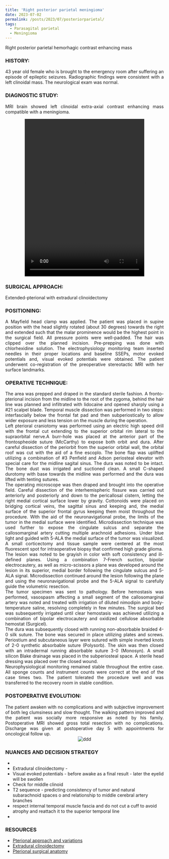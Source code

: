 ```yaml
---
title: 'Right posterior parietal meningioma'
date: 2023-07-02
permalink: /posts/2023/07/posteriorparietal/
tags:
  - Parasagital parietal
  - Meningioma
---
```

Right posterior parietal hemorhagic contrast enhancing mass

### HISTORY: 
<div style="text-align: justify"> 43 year old female who is brought to the emergency room after suffering an episode of epileptic seizures. Radiographic findings were consistent with a left clinoidal mass. The neurological exam was normal. </div> 

### DIAGNOSTIC STUDY: 
<div style="text-align: justify"> MRI brain showed left clinoidal extra-axial contrast enhancing mass compatible with 
  a meningioma. </div> 

<style>
  video {
    display: block;
    margin: 0 auto;
  }
</style>
<video src="https://lsainzvillalba.github.io/images/leftclinoidalmeningioma2.mov" width="380" height="500" controls autoplay></video>

### SURGICAL APPROACH:
Extended-pterional with extradural clinoidectomy

### POSITIONING: 
<div style="text-align: justify"> A Mayfield head clamp was applied. The patient was placed in supine position 
  with the head slightly rotated (about 30 degrees) towards the right and extended such that the malar prominence would be the highest point
  in the surgical field. All pressure points were well-padded. The hair was clipped over the planned incision. 
  Pre-prepping was done with chlorhexidine solution. The electrophysiology monitoring team inserted needles in their proper locations and 
  baseline SSEPs, motor evoked potentials and, visual evoked potentials were obtained. The patient underwent co-registration of the 
  preoperative stereotactic MRI with her surface landmarks. </div> 

### OPERATIVE TECHNIQUE:
<div style="text-align: justify"> The area was prepped and draped in the standard sterile fashion. A fronto-pterional incision from the midline to the root of the zygoma, behind the hair line was planned and infiltrated with lidocaine and opened sharply using a #21 scalpel blade. Temporal muscle dissection was performed in two steps: interfascially below the frontal fat pad and then subperiostically to allow wider exposure and less tension on the muscle during the operation.</div> 

<div style="text-align: justify"> Left pterioral craniotomy was performed using an electric high speed drill with the frontal cut extending to the superior orbital rim lateral to the supraorbital nerve.A burr-hole was placed at the anterior part of the frontospheoide suture (McCarthy) to expose both orbit and dura. After careful dissection of the periorbit from the superior orbital wall, the orbital roof was cut with the aid of a fine escoplo. The bone flap was uplifted utilizing a combination of #3 Penfield and Adson periosteal elevator with special care for the midline sagital sinus. 
  The dura was noted to be intact. The bone dust was irrigated and suctioned clean. A small C-shaped durotomy with base towards the 
  midline was performed and the dura was lifted with tenting sutures. </div> 

<div style="text-align: justify"> The operating microscope was then draped and brought into the operative field. Careful dissection 
  of the interhemispheric fissure was carried out anteriorly and posteriorly and down to the pericallosal cistern, letting the right 
  medial cortical surface lower by gravity. Cottonoids were placed on bridging cortical veins, the sagittal sinus and keeping and, 
  the medial surface of the superior frontal gyrus keeping them moist throughout the procedure. With the aid of the neuronavigational 
  probe, the limits of the tumor in the medial surface were identified. Microdissection technique was used further to expose the 
  cingulate sulcus and separate the callosomarginal artery cutting multiple arachnoid adhesions.  Under blue light and guided with 5-ALA 
  the medial surface of the tumor was visualized. A small corticectomy and tissue sample were centered at the most fluorescent spot 
  for intraoperative biopsy that confirmed high grade glioma. </div> 

<div style="text-align: justify"> The lesion was noted to be grayish in color with soft consistency and ill-defined planes. 
  Using a combination 7-French suction, bipolar electrocautery, as well as micro-scissors a plane was developed around the lesion 
  in its superior, medial border following the cingulate sulcus and 5-ALA signal. Microdissection continued around the lesion 
  following the plane and using the neuronavigational probe and the 5-ALA signal to carefully guide the volumetric resection. </div> 

<div style="text-align: justify"> The tumor specimen was sent to pathology. Before hemostasis was performed, vasospasm affecting a 
  small segment of the callosomarginal artery was noted and treated with irrigation of diluted nimodipin and body-temperature saline, 
  resolving completely in few minutes. The surgical bed was subsequently irrigated until clear hemostasis was achieved utilizing a 
  combination of bipolar electrocautery and oxidized cellulose absorbable hemostat (Surgicel). </div> 

<div style="text-align: justify"> The dura was subsequently closed with running non-absorbable braided 4-0 silk suture. 
  The bone was secured in place utilizing plates and screws. Periostium and subcutaneous layer were sutured with simple inverted 
  knots of 2-0 synthetic absorbable suture (Polysorb). The skin was then closed with an intradermal running absorbable suture 3-0 
  (Monosyn). A small silicon Blake drainage was placed in the subperiosteal space. A sterile head dressing was placed over the closed wound.</div> 

<div style="text-align: justify"> Neurophysiological monitoring remained stable throughout the entire case. All sponge counts 
  and instrument counts were correct at the end of the case times two. The patient tolerated the procedure well and was transferred 
  to the recovery room in stable condition.</div> 

### POSTOPERATIVE EVOLUTION: 
<div style="text-align: justify"> The patient awaken with no complications and with subjective improvement of both leg clumsiness 
  and slow thought. The walking pattern improved and the patient was socially more responsive as noted by his family. Postoperative 
  MRI showed gross total resection with no complications. Discharge was given at postoperative day 5 with appointments for oncological follow up. </div> 

<div align="center">
       <img src="https://lsainzvillalba.github.io/images/leftclinoidalmeningioma3.png" alt="ddd">
   </div>

### NUANCES AND DECISION STRATEGY
- 
- Extradural clinoidectomy - 
- Visual evoked potentials - before awake as a final result - later the eyelid will be swollen
- Check for middle clinoid
- T2 sequence - predicting consistency of tumor and natural subarachnoid spaces o and relationship to middle cerebral artery branches
- respect internal temporal muscle fascia  and do not cut a cuff to avoid atrophy and reattach it to the superior temporal line
- 
  
  

### RESOURCES
- [Pterional approach and variations](https://www.neurosurgicalatlas.com/volumes/cranial-approaches/pterional-craniotomy)
- [Extradural clinoidectomy](https://www.neurosurgicalatlas.com/volumes/cranial-approaches/clinoidectomy/extradural-clinoidectomy)
- [Pterional surgical anatomy](https://www.cureus.com/articles/23943-immersive-surgical-anatomy-of-the-frontotemporal-orbitozygomatic-approach#!/)
